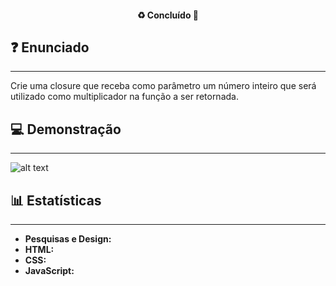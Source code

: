 <h4 align="center"> 
  ♻️ Concluído 🚀
</h4>

## ❓ Enunciado
---

Crie uma closure que receba como parâmetro um número inteiro que será utilizado como multiplicador na função a ser retornada.

## 💻 Demonstração
---

![alt text](img/my-image.png)

## 📊 Estatísticas
---

-  **Pesquisas e Design:**  
-  **HTML:**  
-  **CSS:**  
-  **JavaScript:**  
